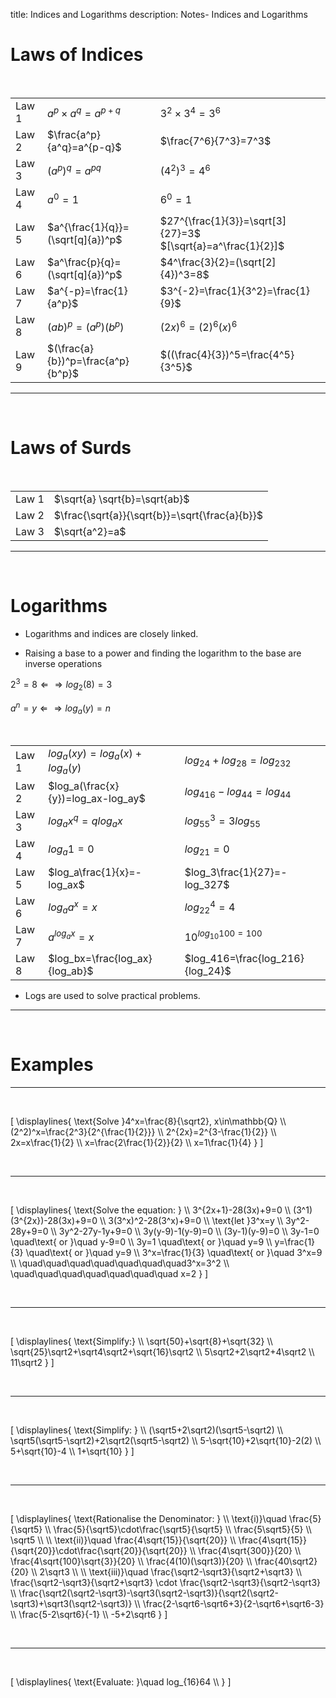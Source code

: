 title: Indices and Logarithms
description: Notes- Indices and Logarithms

# Laws of Indices

&nbsp;

| | | |
|---|---|---|
| Law 1 |  $a^p\times a^q=a^{p+q}$ | $3^2\times3^4=3^6$ |
| Law 2 |  $\frac{a^p}{a^q}=a^{p-q}$ |$\frac{7^6}{7^3}=7^3$|
| Law 3 |  $(a^p)^q=a^{pq}$ | $(4^2)^3=4^6$|
| Law 4 |  $a^0=1$ | $6^0=1$|
| Law 5 |  $a^{\frac{1}{q}}=(\sqrt[q]{a})^p$|  $27^{\frac{1}{3}}=\sqrt[3]{27}=3$ &nbsp;&nbsp;&nbsp;&nbsp;&nbsp;&nbsp;&nbsp;&nbsp;&nbsp;&nbsp;  $[\sqrt{a}=a^\frac{1}{2}]$|
| Law 6 |  $a^\frac{p}{q}=(\sqrt[q]{a})^p$|  $4^\frac{3}{2}=(\sqrt[2]{4})^3=8$|
| Law 7 |  $a^{-p}=\frac{1}{a^p}$|  $3^{-2}=\frac{1}{3^2}=\frac{1}{9}$|
| Law 8 |  $(ab)^p=(a^p)(b^p)$ | $(2x)^6=(2)^6(x)^6$|
| Law 9 |  $(\frac{a}{b})^p=\frac{a^p}{b^p}$|  $((\frac{4}{3})^5=\frac{4^5}{3^5}$|

---

&nbsp;

# Laws of Surds

&nbsp;

|||
|---|---|
|Law 1 | $\sqrt{a} \sqrt{b}=\sqrt{ab}$|
|Law 2 | $\frac{\sqrt{a}}{\sqrt{b}}=\sqrt{\frac{a}{b}}$|
|Law 3 | $\sqrt{a^2}=a$|

---

&nbsp;

# Logarithms

- Logarithms and indices are closely linked.

- Raising a base to a power and finding the logarithm to the base are inverse operations

$2^3=8 \Leftarrow\Rightarrow log_2(8)=3$

$a^n=y \Leftarrow\Rightarrow log_a(y)=n$

&nbsp;

||||
|---|---|---|
|Law 1  |$log_a(xy)=log_a(x)+log_a(y)$|  $log_24+log_28=log_232$|
|Law 2  |$log_a(\frac{x}{y})=log_ax-log_ay$|  $log_416-log_44=log_44$|
|Law 3  |$log_ax^q=qlog_ax$|  $log_55^3=3log_55$|
|Law 4  |$log_a1=0$ | $log_21=0$|
|Law 5  |$log_a\frac{1}{x}=-log_ax$|  $log_3\frac{1}{27}=-log_327$|
|Law 6  |$log_aa^x=x$|  $log_22^4=4$|
|Law 7  |$a^{log_ax}=x$|  $10^{log_{10}100=100}$|
|Law 8  |$log_bx=\frac{log_ax}{log_ab}$|  $log_416=\frac{log_216}{log_24}$|

- Logs are used to solve practical problems.

---

&nbsp;

# Examples

---
&nbsp;

\[
\displaylines{
\text{Solve }4^x=\frac{8}{\sqrt2}, x\in\mathbb{Q}
\\\\
(2^2)^x=\frac{2^3}{2^{\frac{1}{2}}}
\\\\
2^{2x}=2^{3-\frac{1}{2}}
\\\\
2x=x\frac{1}{2}
\\\\
x=\frac{2\frac{1}{2}}{2}
\\\\
x=1\frac{1}{4}
}
\]

&nbsp;

---

&nbsp;

\[
\displaylines{
\text{Solve the equation: }
\\\\
3^{2x+1}-28(3x)+9=0
\\\\
(3^1)(3^{2x})-28(3x)+9=0
\\\\
3(3^x)^2-28(3^x)+9=0
\\\\
\text{let }3^x=y
\\\\
3y^2-28y+9=0
\\\\
3y^2-27y-1y+9=0
\\\\
3y(y-9)-1(y-9)=0
\\\\
(3y-1)(y-9)=0
\\\\
3y-1=0 \quad\text{ or }\quad y-9=0
\\\\
3y=1 \quad\text{ or }\quad y=9
\\\\
y=\frac{1}{3} \quad\text{ or }\quad y=9
\\\\
3^x=\frac{1}{3} \quad\text{ or }\quad 3^x=9
\\\\
\quad\quad\quad\quad\quad\quad\quad3^x=3^2
\\\\
\quad\quad\quad\quad\quad\quad\quad x=2
}
\]

&nbsp;

---

&nbsp;

\[
\displaylines{
\text{Simplify:}
\\\\
\sqrt{50}+\sqrt{8}+\sqrt{32}
\\\\
\sqrt{25}\sqrt2+\sqrt4\sqrt2+\sqrt{16}\sqrt2
\\\\
5\sqrt2+2\sqrt2+4\sqrt2
\\\\
11\sqrt2
}
\]

&nbsp;

---

&nbsp;

\[
\displaylines{
\text{Simplify: }
\\\\
(\sqrt5+2\sqrt2)(\sqrt5-\sqrt2)
\\\\
\sqrt5(\sqrt5-\sqrt2)+2\sqrt2(\sqrt5-\sqrt2)
\\\\
5-\sqrt{10}+2\sqrt{10}-2(2)
\\\\
5+\sqrt{10}-4
\\\\
1+\sqrt{10}
}
\]

&nbsp;

---

&nbsp;

\[
\displaylines{
\text{Rationalise the Denominator: }
\\\\
\text{i)}\quad \frac{5}{\sqrt5}
\\\\
\frac{5}{\sqrt5}\cdot\frac{\sqrt5}{\sqrt5}
\\\\
\frac{5\sqrt5}{5}
\\\\
\sqrt5
\\\\
\\\\
\text{ii)}\quad \frac{4\sqrt{15}}{\sqrt{20}}
\\\\
\frac{4\sqrt{15}}{\sqrt{20}}\cdot\frac{\sqrt{20}}{\sqrt{20}}
\\\\
\frac{4\sqrt{300}}{20}
\\\\
\frac{4\sqrt{100}\sqrt{3}}{20}
\\\\
\frac{4(10)(\sqrt3)}{20}
\\\\
\frac{40\sqrt2}{20}
\\\\
2\sqrt3
\\\\
\\\\
\text{iii)}\quad \frac{\sqrt2-\sqrt3}{\sqrt2+\sqrt3}
\\\\
\frac{\sqrt2-\sqrt3}{\sqrt2+\sqrt3} \cdot \frac{\sqrt2-\sqrt3}{\sqrt2-\sqrt3}
\\\\
\frac{\sqrt2(\sqrt2-\sqrt3)-\sqrt3(\sqrt2-\sqrt3)}{\sqrt2(\sqrt2-\sqrt3)+\sqrt3(\sqrt2-\sqrt3)}
\\\\
\frac{2-\sqrt6-\sqrt6+3}{2-\sqrt6+\sqrt6-3}
\\\\
\frac{5-2\sqrt6}{-1}
\\\\
-5+2\sqrt6
}
\]

&nbsp;

---

&nbsp;

\[
\displaylines{
\text{Evaluate: }\quad log_{16}64
\\\\
}
\]
